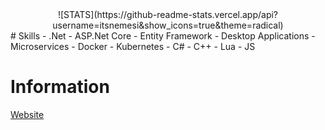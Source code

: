 
<div style="text-align:center">
![STATS](https://github-readme-stats.vercel.app/api?username=itsnemesi&show_icons=true&theme=radical)
</div>
# Skills
- .Net
  - ASP.Net Core
  - Entity Framework
  - Desktop Applications
  - Microservices
 - Docker
 - Kubernetes
 - C#
 - C++
 - Lua
 - JS

# Information
[Website](https://thwr.tech/)
